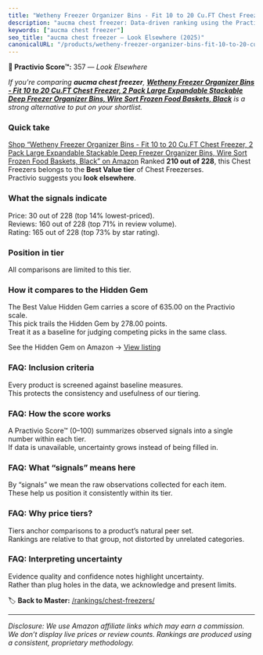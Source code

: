 ```yaml
---
title: "Wetheny Freezer Organizer Bins - Fit 10 to 20 Cu.FT Chest Freezer, 2 Pack Large Expandable Stackable Deep Freezer Organizer Bins, Wire Sort Frozen Food Baskets, Black"
description: "aucma chest freezer: Data-driven ranking using the Practivio Score™. Positioned by quality, value, demand, findability, momentum."
keywords: ["aucma chest freezer"]
seo_title: "aucma chest freezer — Look Elsewhere (2025)"
canonicalURL: "/products/wetheny-freezer-organizer-bins-fit-10-to-20-cuft-chest-freezer-2-pack-large-expandable-stackable-deep-freezer-organizer-bins-wire-sort-frozen-food-baskets-black-B0DHV1K7JX/"
---
```


**🚫 Practivio Score™:** 357 — _Look Elsewhere_


*If you're comparing **aucma chest freezer**, **[Wetheny Freezer Organizer Bins - Fit 10 to 20 Cu.FT Chest Freezer, 2 Pack Large Expandable Stackable Deep Freezer Organizer Bins, Wire Sort Frozen Food Baskets, Black](https://www.amazon.com/dp/B0DHV1K7JX?tag=practivio-20)** is a strong alternative to put on your shortlist.*
### Quick take
[Shop “Wetheny Freezer Organizer Bins - Fit 10 to 20 Cu.FT Chest Freezer, 2 Pack Large Expandable Stackable Deep Freezer Organizer Bins, Wire Sort Frozen Food Baskets, Black” on Amazon](https://www.amazon.com/dp/B0DHV1K7JX?tag=practivio-20)
Ranked **210 out of 228**, this Chest Freezers belongs to the **Best Value tier** of Chest Freezerses.  
Practivio suggests you **look elsewhere**.

### What the signals indicate
Price: 30 out of 228 (top 14% lowest-priced).  
Reviews: 160 out of 228 (top 71% in review volume).  
Rating: 165 out of 228 (top 73% by star rating).  

### Position in tier
All comparisons are limited to this tier.

### How it compares to the Hidden Gem
The Best Value Hidden Gem carries a score of 635.00 on the Practivio scale.  
This pick trails the Hidden Gem by 278.00 points.  
Treat it as a baseline for judging competing picks in the same class.  

See the Hidden Gem on Amazon → [View listing](https://www.amazon.com/dp/B07H463Q6Y?tag=practivio-20)

### FAQ: Inclusion criteria
Every product is screened against baseline measures.  
This protects the consistency and usefulness of our tiering.

### FAQ: How the score works
A Practivio Score™ (0–100) summarizes observed signals into a single number within each tier.  
If data is unavailable, uncertainty grows instead of being filled in.

### FAQ: What “signals” means here
By “signals” we mean the raw observations collected for each item.  
These help us position it consistently within its tier.

### FAQ: Why price tiers?
Tiers anchor comparisons to a product’s natural peer set.  
Rankings are relative to that group, not distorted by unrelated categories.

### FAQ: Interpreting uncertainty
Evidence quality and confidence notes highlight uncertainty.  
Rather than plug holes in the data, we acknowledge and present limits.


🏷️ **Back to Master:** [/rankings/chest-freezers/](/rankings/chest-freezers/)

---
_Disclosure: We use Amazon affiliate links which may earn a commission. We don’t display live prices or review counts. Rankings are produced using a consistent, proprietary methodology._
